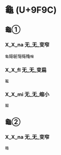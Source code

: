 # 龜 (U+9F9C) 

## 龜①

### X_X_na 无_无_变窄
`龜`䶯䶰䶱櫷龝`䶲`

### X_X_fl 无_无_变扁
`龞`

### X_X_mi 无_无_缩小
`鬮`

## 龜②

### X_X_na 无_无_变窄
`䆋`
